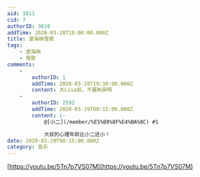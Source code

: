 ```yaml
---
aid: 3811
cid: 7
authorID: 3619
addTime: 2020-03-28T19:00:00.000Z
title: 滄海映雪歌
tags:
    - 滄海映
    - 雪歌
comments:
    -
        authorID: 1
        addTime: 2020-03-28T19:30:00.000Z
        content: 大Lisa叔，不要刷屏啊
    -
        authorID: 2592
        addTime: 2020-03-29T00:15:00.000Z
        content: |-
            @[小二](/member/%E5%B0%8F%E4%BA%8C) #1

            大叔的心理年龄比小二还小！
date: 2020-03-29T00:15:00.000Z
category: 音乐
---
```


[https://youtu.be/5Tn7p7VS07M](https://youtu.be/5Tn7p7VS07M)
